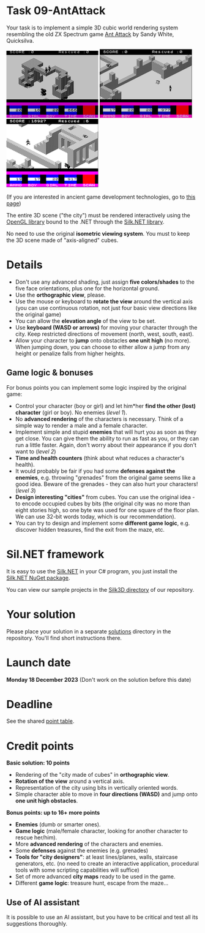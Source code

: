 # Task 09-AntAttack
Your task is to implement a simple 3D cubic world rendering system resembling the old ZX Spectrum
game [Ant Attack](https://en.wikipedia.org/wiki/Ant_Attack) by Sandy White, Quicksilva.

![Screenshot1](aa01.png) ![Screenshot2](aa02.png) ![Screenshot3](aa03.png)

(If you are interested in ancient game development technologies,
go to [this page](http://sandywhite.co.uk/fun/ants/))

The entire 3D scene ("the city") must be rendered interactively using the
[OpenGL library](https://www.opengl.org/) bound to the .NET through the
[Silk.NET library](https://github.com/dotnet/Silk.NET).

No need to use the original **isometric viewing system**. You must to
keep the 3D scene made of "axis-aligned" cubes.

# Details
* Don't use any advanced shading, just assign **five colors/shades** to the
  five face orientations, plus one for the horizontal ground.
* Use the **orthographic view**, please.
* Use the mouse or keyboard to **rotate the view** around the vertical axis
  (you can use continuous rotation, not just four basic view directions like
  the original game)
* You can allow the **elevation angle** of the view to be set.
* Use **keyboard (WASD or arrows)** for moving your character through the city.
  Keep restricted directions of movement (north, west, south, east). 
* Allow your character to **jump** onto obstacles **one unit high** (no more).
  When jumping down, you can choose to either allow a jump from any height
  or penalize falls from higher heights.

## Game logic & bonuses
For bonus points you can implement some logic inspired by the original game:
* Control your character (boy or girl) and let him*her **find the other (lost)
  character** (girl or boy). No enemies (*level 1*).
* No **advanced rendering** of the characters is necessary. Think of a simple
  way to render a male and a female character.
* Implement simple and stupid **enemies** that will hurt you as soon as they get
  close. You can give them the ability to run as fast as you, or they can run
  a little faster. Again, don't worry about their appearance if you don't
  want to (*level 2*)
* **Time and health counters** (think about what reduces a character's health).
* It would probably be fair if you had some **defenses against the enemies**, e.g.
  throwing "grenades" from the original game seems like a good idea. Beware
  of the grenades - they can also hurt your characters! (*level 3*)
* **Design interesting "cities"** from cubes. You can use the original idea -
  to encode occupied cubes by bits (the original city was no more than eight
  stories high, so one byte was used for one square of the floor plan. We can
  use 32-bit words today, which is our recommendation).
* You can try to design and implement some **different game logic**, e.g.
  discover hidden treasures, find the exit from the maze, etc.

# Sil.NET framework
It is easy to use the [Silk.NET](https://github.com/dotnet/Silk.NET) in your C#
program, you just install the [Silk.NET NuGet package](https://www.nuget.org/packages/Silk.NET/).

You can view our sample projects in the
[Silk3D directory](../Silk3D/README.md) of our repository.

# Your solution
Please place your solution in a separate [solutions](solutions/README.md)
directory in the repository. You'll find short instructions there.

# Launch date
**Monday 18 December 2023**
(Don't work on the solution before this date)

# Deadline
See the shared [point table](https://docs.google.com/spreadsheets/d/1QLukOcSRPa5exOYW1eUfQWY2WoMjo1menbjQIU7Gvs4/edit?usp=sharing).

# Credit points
**Basic solution: 10 points**
* Rendering of the "city made of cubes" in **orthographic view**.
* **Rotation of the view** around a vertical axis.
* Representation of the city using bits in vertically oriented words.
* Simple character able to move in **four directions (WASD)** and jump onto
  **one unit high obstacles**.

**Bonus points: up to 16+ more points**
* **Enemies** (dumb or smarter ones).
* **Game logic** (male/female character, looking for another character to
  rescue her/him).
* More **advanced rendering** of the characters and enemies.
* Some **defenses** against the enemies (e.g. grenades)
* **Tools for "city designers"**: at least lines/planes, walls, staircase
  generators, etc. (no need to create an interactive application, procedural
  tools with some scripting capabilities will suffice)
* Set of more advanced **city maps** ready to be used in the game.
* Different **game logic**: treasure hunt, escape from the maze...

## Use of AI assistant
It is possible to use an AI assistant, but you have to be critical and
test all its suggestions thoroughly.
